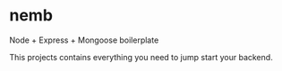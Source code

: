 # nemb
Node + Express + Mongoose boilerplate

This projects contains everything you need to jump start your backend.
